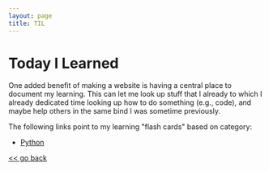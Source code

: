 ```yaml
---
layout: page
title: TIL
---
```



# Today I Learned
One added benefit of making a website is having a central place to document my 
learning. This can let me look up stuff that I already to which I already 
dedicated time looking up how to do something (e.g., code), and maybe help 
others in the same bind I was sometime previously.


The following links point to my learning "flash cards" based on category:


- [Python](./til/python.md)


[<< go back](..)
